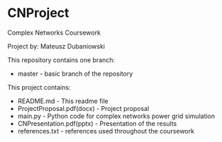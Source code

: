 # CNProject
Complex Networks Coursework

Project by: Mateusz Dubaniowski

This repository contains one branch:
* master - basic branch of the repository

This project contains:
* README.md - This readme file
* ProjectProposal.pdf(docx) - Project proposal
* main.py - Python code for complex networks power grid simulation
* CNPresentation.pdf(pptx) - Presentation of the results
* references.txt - references used throughout the coursework
